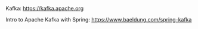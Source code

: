 Kafka:
https://kafka.apache.org

Intro to Apache Kafka with Spring:
https://www.baeldung.com/spring-kafka
